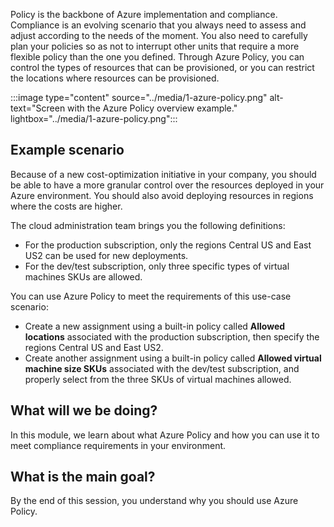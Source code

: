 Policy is the backbone of Azure implementation and compliance. Compliance is an evolving scenario that you always need to assess and adjust according to the needs of the moment. You also need to carefully plan your policies so as not to interrupt other units that require a more flexible policy than the one you defined. Through Azure Policy, you can control the types of resources that can be provisioned, or you can restrict the locations where resources can be provisioned.

:::image type="content" source="../media/1-azure-policy.png" alt-text="Screen with the Azure Policy overview example." lightbox="../media/1-azure-policy.png":::

## Example scenario

Because of a new cost-optimization initiative in your company, you should be able to have a more granular control over the resources deployed in your Azure environment. You should also avoid deploying resources in regions where the costs are higher.

The cloud administration team brings you the following definitions:

- For the production subscription, only the regions Central US and East US2 can be used for new deployments.
- For the dev/test subscription, only three specific types of virtual machines SKUs are allowed.

You can use Azure Policy to meet the requirements of this use-case scenario:

- Create a new assignment using a built-in policy called **Allowed locations** associated with the production subscription, then specify the regions Central US and East US2.
- Create another assignment using a built-in policy called **Allowed virtual machine size SKUs** associated with the dev/test subscription, and properly select from the three SKUs of virtual machines allowed.

## What will we be doing?

In this module, we learn about what Azure Policy and how you can use it to meet compliance requirements in your environment.

## What is the main goal?

By the end of this session, you understand why you should use Azure Policy.
